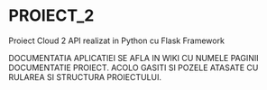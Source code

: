 # PROIECT_2
Proiect Cloud 2 API realizat in Python cu Flask Framework

DOCUMENTATIA APLICATIEI SE AFLA IN WIKI CU NUMELE PAGINII DOCUMENTATIE PROIECT. ACOLO GASITI SI POZELE ATASATE CU RULAREA SI STRUCTURA PROIECTULUI.
 


